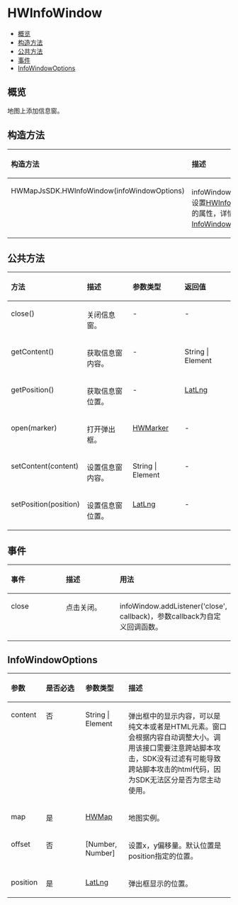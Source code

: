 # HWInfoWindow<a name="ZH-CN_TOPIC_0000001099341112"></a>

-   [概览](#s59ad2d42a6054739b0e84c03cace62a7)
-   [构造方法](#sfa32a5654763435ead80e979435f6648)
-   [公共方法](#saaf1b771cbc540678a5bab74a7858c97)
-   [事件](#sa245444c9fa04f67aeaac1edd27f6dd5)
-   [InfoWindowOptions](#s50c0f239f57b4b0ab74b5e74b5004832)

## 概览<a name="s59ad2d42a6054739b0e84c03cace62a7"></a>

地图上添加信息窗。

## 构造方法<a name="sfa32a5654763435ead80e979435f6648"></a>

<a name="tb7ad76fb66e248bc97a887862ca4599c"></a>
<table><thead align="left"><tr id="rae671c81bae74d8eb5c2f93d02779996"><th class="cellrowborder" valign="top" width="50%" id="mcps1.1.3.1.1"><p id="a22a850287e9f4f87938d1e80e33a685c"><a name="a22a850287e9f4f87938d1e80e33a685c"></a><a name="a22a850287e9f4f87938d1e80e33a685c"></a><strong id="ab36a42559f0840efb1eef66398af12ed"><a name="ab36a42559f0840efb1eef66398af12ed"></a><a name="ab36a42559f0840efb1eef66398af12ed"></a>构造方法</strong></p>
</th>
<th class="cellrowborder" valign="top" width="50%" id="mcps1.1.3.1.2"><p id="aaa270ea45e8a46e5b155385b88040366"><a name="aaa270ea45e8a46e5b155385b88040366"></a><a name="aaa270ea45e8a46e5b155385b88040366"></a><strong id="ae256336d0dca404596f8ee99381f8317"><a name="ae256336d0dca404596f8ee99381f8317"></a><a name="ae256336d0dca404596f8ee99381f8317"></a>描述</strong></p>
</th>
</tr>
</thead>
<tbody><tr id="r891596d14f834105aba6658f53ddb815"><td class="cellrowborder" valign="top" width="50%" headers="mcps1.1.3.1.1 "><p id="a19aac129e9ab4f91b48a9b6927a23379"><a name="a19aac129e9ab4f91b48a9b6927a23379"></a><a name="a19aac129e9ab4f91b48a9b6927a23379"></a>HWMapJsSDK.HWInfoWindow(infoWindowOptions)</p>
</td>
<td class="cellrowborder" valign="top" width="50%" headers="mcps1.1.3.1.2 "><p id="abae3577f55f54769912833f53f5c6194"><a name="abae3577f55f54769912833f53f5c6194"></a><a name="abae3577f55f54769912833f53f5c6194"></a>infoWindowOptions：设置<a href="js-hwinfor.md">HWInfoWindow</a>的属性，详情见<a href="#s50c0f239f57b4b0ab74b5e74b5004832">InfoWindowOptions</a>。</p>
</td>
</tr>
</tbody>
</table>

## 公共方法<a name="saaf1b771cbc540678a5bab74a7858c97"></a>

<a name="t5a21cfd7a48e48e499a4c5a8fa597613"></a>
<table><thead align="left"><tr id="r8faef243b9ab4b02b2da929d5007bbe2"><th class="cellrowborder" valign="top" width="25%" id="mcps1.1.5.1.1"><p id="a757b5191a7eb47849a172f286455fcea"><a name="a757b5191a7eb47849a172f286455fcea"></a><a name="a757b5191a7eb47849a172f286455fcea"></a><strong id="a2eaf5b799f2a463c837f7cff962a77ff"><a name="a2eaf5b799f2a463c837f7cff962a77ff"></a><a name="a2eaf5b799f2a463c837f7cff962a77ff"></a>方法</strong></p>
</th>
<th class="cellrowborder" valign="top" width="25%" id="mcps1.1.5.1.2"><p id="ab475eadd954742dc98190bb41933e72f"><a name="ab475eadd954742dc98190bb41933e72f"></a><a name="ab475eadd954742dc98190bb41933e72f"></a><strong id="aff7f85249afd4a9db141bfe2ce27a708"><a name="aff7f85249afd4a9db141bfe2ce27a708"></a><a name="aff7f85249afd4a9db141bfe2ce27a708"></a>描述</strong></p>
</th>
<th class="cellrowborder" valign="top" width="25%" id="mcps1.1.5.1.3"><p id="a7927e07ef4cc4b529bda2c721d06d9b9"><a name="a7927e07ef4cc4b529bda2c721d06d9b9"></a><a name="a7927e07ef4cc4b529bda2c721d06d9b9"></a><strong id="a4e37113ccc3942bb93d9df5318980d22"><a name="a4e37113ccc3942bb93d9df5318980d22"></a><a name="a4e37113ccc3942bb93d9df5318980d22"></a>参数类型</strong></p>
</th>
<th class="cellrowborder" valign="top" width="25%" id="mcps1.1.5.1.4"><p id="ac1245bca602748d2ac21d4296f0e0f10"><a name="ac1245bca602748d2ac21d4296f0e0f10"></a><a name="ac1245bca602748d2ac21d4296f0e0f10"></a><strong id="af7e5bcbc446d4d49bbb78712cfef1c11"><a name="af7e5bcbc446d4d49bbb78712cfef1c11"></a><a name="af7e5bcbc446d4d49bbb78712cfef1c11"></a>返回值</strong></p>
</th>
</tr>
</thead>
<tbody><tr id="r52cdc77075154a88916644ad28df0415"><td class="cellrowborder" valign="top" width="25%" headers="mcps1.1.5.1.1 "><p id="a6d5d8aa9d37944c996a86395eb2c41c9"><a name="a6d5d8aa9d37944c996a86395eb2c41c9"></a><a name="a6d5d8aa9d37944c996a86395eb2c41c9"></a>close()</p>
</td>
<td class="cellrowborder" valign="top" width="25%" headers="mcps1.1.5.1.2 "><p id="a25141ca94beb442183743771be61ce99"><a name="a25141ca94beb442183743771be61ce99"></a><a name="a25141ca94beb442183743771be61ce99"></a>关闭信息窗。</p>
</td>
<td class="cellrowborder" valign="top" width="25%" headers="mcps1.1.5.1.3 "><p id="a774d40f81b8c49fc956f713cd7ee2eef"><a name="a774d40f81b8c49fc956f713cd7ee2eef"></a><a name="a774d40f81b8c49fc956f713cd7ee2eef"></a>-</p>
</td>
<td class="cellrowborder" valign="top" width="25%" headers="mcps1.1.5.1.4 "><p id="a0cb86b8bb19f4509b489ceb21b41e1e6"><a name="a0cb86b8bb19f4509b489ceb21b41e1e6"></a><a name="a0cb86b8bb19f4509b489ceb21b41e1e6"></a>-</p>
</td>
</tr>
<tr id="r231ab09be78c46c78d3bebd0da29d543"><td class="cellrowborder" valign="top" width="25%" headers="mcps1.1.5.1.1 "><p id="aa33b0b994a174845a2da06d04aa3cd26"><a name="aa33b0b994a174845a2da06d04aa3cd26"></a><a name="aa33b0b994a174845a2da06d04aa3cd26"></a>getContent()</p>
</td>
<td class="cellrowborder" valign="top" width="25%" headers="mcps1.1.5.1.2 "><p id="a2c57190374f94caf96be8a4d3c8ed47f"><a name="a2c57190374f94caf96be8a4d3c8ed47f"></a><a name="a2c57190374f94caf96be8a4d3c8ed47f"></a>获取信息窗内容。</p>
</td>
<td class="cellrowborder" valign="top" width="25%" headers="mcps1.1.5.1.3 "><p id="ac078705591ca42579704349ff505eb53"><a name="ac078705591ca42579704349ff505eb53"></a><a name="ac078705591ca42579704349ff505eb53"></a>-</p>
</td>
<td class="cellrowborder" valign="top" width="25%" headers="mcps1.1.5.1.4 "><p id="a89a40ea741c247d0b14ba20286b8fc70"><a name="a89a40ea741c247d0b14ba20286b8fc70"></a><a name="a89a40ea741c247d0b14ba20286b8fc70"></a>String | Element</p>
</td>
</tr>
<tr id="rdd7a52b13996423285d7489ed7a01e23"><td class="cellrowborder" valign="top" width="25%" headers="mcps1.1.5.1.1 "><p id="ad6291fff0a954c97950f59f0eaee5b64"><a name="ad6291fff0a954c97950f59f0eaee5b64"></a><a name="ad6291fff0a954c97950f59f0eaee5b64"></a>getPosition()</p>
</td>
<td class="cellrowborder" valign="top" width="25%" headers="mcps1.1.5.1.2 "><p id="aabe58e5d6e12413ba23ac0116bf7e1f0"><a name="aabe58e5d6e12413ba23ac0116bf7e1f0"></a><a name="aabe58e5d6e12413ba23ac0116bf7e1f0"></a>获取信息窗位置。</p>
</td>
<td class="cellrowborder" valign="top" width="25%" headers="mcps1.1.5.1.3 "><p id="a444bc8631dfc4c1f969f8fce001cfb1a"><a name="a444bc8631dfc4c1f969f8fce001cfb1a"></a><a name="a444bc8631dfc4c1f969f8fce001cfb1a"></a>-</p>
</td>
<td class="cellrowborder" valign="top" width="25%" headers="mcps1.1.5.1.4 "><p id="a0920eac1833340e4b5a8098f7c617fc9"><a name="a0920eac1833340e4b5a8098f7c617fc9"></a><a name="a0920eac1833340e4b5a8098f7c617fc9"></a><a href="js-params.md#s45373a8938e040ca9f46c78f4283b385">LatLng</a></p>
</td>
</tr>
<tr id="rd8a6d5fcd6d344f19a10fb929e563fc6"><td class="cellrowborder" valign="top" width="25%" headers="mcps1.1.5.1.1 "><p id="a16ea0f195e164b9492ab593a22961cd8"><a name="a16ea0f195e164b9492ab593a22961cd8"></a><a name="a16ea0f195e164b9492ab593a22961cd8"></a>open(marker)</p>
</td>
<td class="cellrowborder" valign="top" width="25%" headers="mcps1.1.5.1.2 "><p id="a38fb6fa03ded4e78a71ee2b6974b756a"><a name="a38fb6fa03ded4e78a71ee2b6974b756a"></a><a name="a38fb6fa03ded4e78a71ee2b6974b756a"></a>打开弹出框。</p>
</td>
<td class="cellrowborder" valign="top" width="25%" headers="mcps1.1.5.1.3 "><p id="a54807127f9d6454694c0577ca222cd51"><a name="a54807127f9d6454694c0577ca222cd51"></a><a name="a54807127f9d6454694c0577ca222cd51"></a><a href="js-hwmarker.md">HWMarker</a></p>
</td>
<td class="cellrowborder" valign="top" width="25%" headers="mcps1.1.5.1.4 "><p id="ae03c431e9f9848abb9d3372c0cc62689"><a name="ae03c431e9f9848abb9d3372c0cc62689"></a><a name="ae03c431e9f9848abb9d3372c0cc62689"></a>-</p>
</td>
</tr>
<tr id="r15a5308c76264815b3c8d398e38f8486"><td class="cellrowborder" valign="top" width="25%" headers="mcps1.1.5.1.1 "><p id="a7dec7db3551945ee98ab75b8c4174941"><a name="a7dec7db3551945ee98ab75b8c4174941"></a><a name="a7dec7db3551945ee98ab75b8c4174941"></a>setContent(content)</p>
</td>
<td class="cellrowborder" valign="top" width="25%" headers="mcps1.1.5.1.2 "><p id="a000fc2e6b7c845aca76db12206ff9c40"><a name="a000fc2e6b7c845aca76db12206ff9c40"></a><a name="a000fc2e6b7c845aca76db12206ff9c40"></a>设置信息窗内容。</p>
</td>
<td class="cellrowborder" valign="top" width="25%" headers="mcps1.1.5.1.3 "><p id="a3f605c8df9a84aafaabdfe18df8ecea9"><a name="a3f605c8df9a84aafaabdfe18df8ecea9"></a><a name="a3f605c8df9a84aafaabdfe18df8ecea9"></a>String | Element</p>
</td>
<td class="cellrowborder" valign="top" width="25%" headers="mcps1.1.5.1.4 "><p id="a2bb257938ff4485d9acdd35b2b89d8cb"><a name="a2bb257938ff4485d9acdd35b2b89d8cb"></a><a name="a2bb257938ff4485d9acdd35b2b89d8cb"></a>-</p>
</td>
</tr>
<tr id="r6d261eb454aa46d99d6e981de394fc9f"><td class="cellrowborder" valign="top" width="25%" headers="mcps1.1.5.1.1 "><p id="a8c686fd6b01f419ba1e4ab292f0a1080"><a name="a8c686fd6b01f419ba1e4ab292f0a1080"></a><a name="a8c686fd6b01f419ba1e4ab292f0a1080"></a>setPosition(position)</p>
</td>
<td class="cellrowborder" valign="top" width="25%" headers="mcps1.1.5.1.2 "><p id="a70e89fd550aa44e98151eaf9cb4412c2"><a name="a70e89fd550aa44e98151eaf9cb4412c2"></a><a name="a70e89fd550aa44e98151eaf9cb4412c2"></a>设置信息窗位置。</p>
</td>
<td class="cellrowborder" valign="top" width="25%" headers="mcps1.1.5.1.3 "><p id="ad395036fdb4e4510a8d5e1fb6e6cdde5"><a name="ad395036fdb4e4510a8d5e1fb6e6cdde5"></a><a name="ad395036fdb4e4510a8d5e1fb6e6cdde5"></a><a href="js-params.md#s45373a8938e040ca9f46c78f4283b385">LatLng</a></p>
</td>
<td class="cellrowborder" valign="top" width="25%" headers="mcps1.1.5.1.4 "><p id="a10b78c3d23b0487e8a226fd6b4d00d91"><a name="a10b78c3d23b0487e8a226fd6b4d00d91"></a><a name="a10b78c3d23b0487e8a226fd6b4d00d91"></a>-</p>
</td>
</tr>
</tbody>
</table>

## 事件<a name="sa245444c9fa04f67aeaac1edd27f6dd5"></a>

<a name="t672d3ebf455344f8ab1731c1befa5504"></a>
<table><thead align="left"><tr id="r6263e703919d4a31a7da8a691e396b1b"><th class="cellrowborder" valign="top" width="30%" id="mcps1.1.4.1.1"><p id="a4e5ebbceb6ba4a518e757f78babe5ba7"><a name="a4e5ebbceb6ba4a518e757f78babe5ba7"></a><a name="a4e5ebbceb6ba4a518e757f78babe5ba7"></a><strong id="a712f019decdf404c956c88894a3e5e84"><a name="a712f019decdf404c956c88894a3e5e84"></a><a name="a712f019decdf404c956c88894a3e5e84"></a>事件</strong></p>
</th>
<th class="cellrowborder" valign="top" width="30%" id="mcps1.1.4.1.2"><p id="aae66741e59844399b68bde9df85d229e"><a name="aae66741e59844399b68bde9df85d229e"></a><a name="aae66741e59844399b68bde9df85d229e"></a><strong id="a3344aa8ca27040849bde627857ad9326"><a name="a3344aa8ca27040849bde627857ad9326"></a><a name="a3344aa8ca27040849bde627857ad9326"></a>描述</strong></p>
</th>
<th class="cellrowborder" valign="top" width="40%" id="mcps1.1.4.1.3"><p id="a6a7a649cfa80484186e4ea9be67052f4"><a name="a6a7a649cfa80484186e4ea9be67052f4"></a><a name="a6a7a649cfa80484186e4ea9be67052f4"></a><strong id="a11ca84c2048a45ee8914d4f726c3ff67"><a name="a11ca84c2048a45ee8914d4f726c3ff67"></a><a name="a11ca84c2048a45ee8914d4f726c3ff67"></a>用法</strong></p>
</th>
</tr>
</thead>
<tbody><tr id="rb1da23cfbf1b4ab7b9d30ee12cc3af36"><td class="cellrowborder" valign="top" width="30%" headers="mcps1.1.4.1.1 "><p id="aca576e9478414ca9a6682c8174536ea5"><a name="aca576e9478414ca9a6682c8174536ea5"></a><a name="aca576e9478414ca9a6682c8174536ea5"></a>close</p>
</td>
<td class="cellrowborder" valign="top" width="30%" headers="mcps1.1.4.1.2 "><p id="a250bc8aecf3b492290110c3810ad33f3"><a name="a250bc8aecf3b492290110c3810ad33f3"></a><a name="a250bc8aecf3b492290110c3810ad33f3"></a>点击关闭。</p>
</td>
<td class="cellrowborder" valign="top" width="40%" headers="mcps1.1.4.1.3 "><p id="af9f1cb52cd1543dfba6109349fe73603"><a name="af9f1cb52cd1543dfba6109349fe73603"></a><a name="af9f1cb52cd1543dfba6109349fe73603"></a>infoWindow.addListener('close', callback)，参数callback为自定义回调函数。</p>
</td>
</tr>
</tbody>
</table>

## InfoWindowOptions<a name="s50c0f239f57b4b0ab74b5e74b5004832"></a>

<a name="t5eb88d27b0974312b9ae71fd64d4a998"></a>
<table><thead align="left"><tr id="r87a75c269e4e41b59e48c2f5715c9a2d"><th class="cellrowborder" valign="top" width="15.68%" id="mcps1.1.5.1.1"><p id="a3976d76d86ff465a957754c7b166bf0c"><a name="a3976d76d86ff465a957754c7b166bf0c"></a><a name="a3976d76d86ff465a957754c7b166bf0c"></a><strong id="aed4b4b16e92041408d0cbc054e2fcd72"><a name="aed4b4b16e92041408d0cbc054e2fcd72"></a><a name="aed4b4b16e92041408d0cbc054e2fcd72"></a>参数</strong></p>
</th>
<th class="cellrowborder" valign="top" width="17.69%" id="mcps1.1.5.1.2"><p id="a03519eb8a0fc4d42a09dc700ed770ffc"><a name="a03519eb8a0fc4d42a09dc700ed770ffc"></a><a name="a03519eb8a0fc4d42a09dc700ed770ffc"></a><strong id="ae045d343424049b18aeac124531da520"><a name="ae045d343424049b18aeac124531da520"></a><a name="ae045d343424049b18aeac124531da520"></a>是否必选</strong></p>
</th>
<th class="cellrowborder" valign="top" width="19.24%" id="mcps1.1.5.1.3"><p id="aac9da56aa324426c9f8a267c7912913a"><a name="aac9da56aa324426c9f8a267c7912913a"></a><a name="aac9da56aa324426c9f8a267c7912913a"></a><strong id="a22a6c447ebad43b9865a92816d8adc99"><a name="a22a6c447ebad43b9865a92816d8adc99"></a><a name="a22a6c447ebad43b9865a92816d8adc99"></a>参数类型</strong></p>
</th>
<th class="cellrowborder" valign="top" width="47.39%" id="mcps1.1.5.1.4"><p id="a764c72425e9b4b5f8df045161127aaa0"><a name="a764c72425e9b4b5f8df045161127aaa0"></a><a name="a764c72425e9b4b5f8df045161127aaa0"></a><strong id="a6eb9c042f8074cbdb2ee83c047d174c3"><a name="a6eb9c042f8074cbdb2ee83c047d174c3"></a><a name="a6eb9c042f8074cbdb2ee83c047d174c3"></a>描述</strong></p>
</th>
</tr>
</thead>
<tbody><tr id="r7d044706859849bd9c512813311095c1"><td class="cellrowborder" valign="top" width="15.68%" headers="mcps1.1.5.1.1 "><p id="a9efcce1a8d2440a68e029306b0dcd421"><a name="a9efcce1a8d2440a68e029306b0dcd421"></a><a name="a9efcce1a8d2440a68e029306b0dcd421"></a>content</p>
</td>
<td class="cellrowborder" valign="top" width="17.69%" headers="mcps1.1.5.1.2 "><p id="aafe4732840dc45e688e57562aea251a6"><a name="aafe4732840dc45e688e57562aea251a6"></a><a name="aafe4732840dc45e688e57562aea251a6"></a>否</p>
</td>
<td class="cellrowborder" valign="top" width="19.24%" headers="mcps1.1.5.1.3 "><p id="af4804b460ba4435aacb109d3ff59f2ae"><a name="af4804b460ba4435aacb109d3ff59f2ae"></a><a name="af4804b460ba4435aacb109d3ff59f2ae"></a>String | Element</p>
</td>
<td class="cellrowborder" valign="top" width="47.39%" headers="mcps1.1.5.1.4 "><p id="aa6ed77482f984e64b2c8085c7d8b24ae"><a name="aa6ed77482f984e64b2c8085c7d8b24ae"></a><a name="aa6ed77482f984e64b2c8085c7d8b24ae"></a>弹出框中的显示内容，可以是纯文本或者是HTML元素。窗口会根据内容自动调整大小。调用该接口需要注意跨站脚本攻击，SDK没有过滤有可能导致跨站脚本攻击的html代码，因为SDK无法区分是否为您主动使用。</p>
</td>
</tr>
<tr id="r5323fd8bc47b4df29e15bed22a5c378a"><td class="cellrowborder" valign="top" width="15.68%" headers="mcps1.1.5.1.1 "><p id="a2de2b57eee1a43c388ee0d9a6d96cb6e"><a name="a2de2b57eee1a43c388ee0d9a6d96cb6e"></a><a name="a2de2b57eee1a43c388ee0d9a6d96cb6e"></a>map</p>
</td>
<td class="cellrowborder" valign="top" width="17.69%" headers="mcps1.1.5.1.2 "><p id="adcdd3184d321483db6abb6bd49c824a7"><a name="adcdd3184d321483db6abb6bd49c824a7"></a><a name="adcdd3184d321483db6abb6bd49c824a7"></a>是</p>
</td>
<td class="cellrowborder" valign="top" width="19.24%" headers="mcps1.1.5.1.3 "><p id="a42863884bef247c8b884d5ee193ed4c6"><a name="a42863884bef247c8b884d5ee193ed4c6"></a><a name="a42863884bef247c8b884d5ee193ed4c6"></a><a href="js-hwmap.md">HWMap</a></p>
</td>
<td class="cellrowborder" valign="top" width="47.39%" headers="mcps1.1.5.1.4 "><p id="a3d4ada6f2fc045adac92c96a36f0da6e"><a name="a3d4ada6f2fc045adac92c96a36f0da6e"></a><a name="a3d4ada6f2fc045adac92c96a36f0da6e"></a>地图实例。</p>
</td>
</tr>
<tr id="r52cd5ca6f3b0425aaac7ef70bd7059eb"><td class="cellrowborder" valign="top" width="15.68%" headers="mcps1.1.5.1.1 "><p id="a4410d2f8171b4bc69ca60e5ffb2e4ec6"><a name="a4410d2f8171b4bc69ca60e5ffb2e4ec6"></a><a name="a4410d2f8171b4bc69ca60e5ffb2e4ec6"></a>offset</p>
</td>
<td class="cellrowborder" valign="top" width="17.69%" headers="mcps1.1.5.1.2 "><p id="a3c08cbddcf5e44cab10230c9441ee495"><a name="a3c08cbddcf5e44cab10230c9441ee495"></a><a name="a3c08cbddcf5e44cab10230c9441ee495"></a>否</p>
</td>
<td class="cellrowborder" valign="top" width="19.24%" headers="mcps1.1.5.1.3 "><p id="adc80f2fcf3d444f68c24c6a723adac11"><a name="adc80f2fcf3d444f68c24c6a723adac11"></a><a name="adc80f2fcf3d444f68c24c6a723adac11"></a>[Number, Number]</p>
</td>
<td class="cellrowborder" valign="top" width="47.39%" headers="mcps1.1.5.1.4 "><p id="ab2788e27de5c4d0d94c90236d285dd5f"><a name="ab2788e27de5c4d0d94c90236d285dd5f"></a><a name="ab2788e27de5c4d0d94c90236d285dd5f"></a>设置x，y偏移量。默认位置是position指定的位置。</p>
</td>
</tr>
<tr id="r42450b0a7e9f41b9a2e1efd9b4e3c958"><td class="cellrowborder" valign="top" width="15.68%" headers="mcps1.1.5.1.1 "><p id="a122718a441d24b9f9bdea3f3950c60bf"><a name="a122718a441d24b9f9bdea3f3950c60bf"></a><a name="a122718a441d24b9f9bdea3f3950c60bf"></a>position</p>
</td>
<td class="cellrowborder" valign="top" width="17.69%" headers="mcps1.1.5.1.2 "><p id="a12023716132a443e8415ca22298e0e9e"><a name="a12023716132a443e8415ca22298e0e9e"></a><a name="a12023716132a443e8415ca22298e0e9e"></a>是</p>
</td>
<td class="cellrowborder" valign="top" width="19.24%" headers="mcps1.1.5.1.3 "><p id="ad3e1dcbd8f0b4a9b94044306cba2ae16"><a name="ad3e1dcbd8f0b4a9b94044306cba2ae16"></a><a name="ad3e1dcbd8f0b4a9b94044306cba2ae16"></a><a href="js-params.md#s45373a8938e040ca9f46c78f4283b385">LatLng</a></p>
</td>
<td class="cellrowborder" valign="top" width="47.39%" headers="mcps1.1.5.1.4 "><p id="ab3eb820e17db47919a94f711b5e60f1a"><a name="ab3eb820e17db47919a94f711b5e60f1a"></a><a name="ab3eb820e17db47919a94f711b5e60f1a"></a>弹出框显示的位置。</p>
</td>
</tr>
</tbody>
</table>

